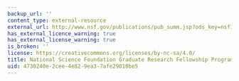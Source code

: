 ```yaml
---
backup_url: ''
content_type: external-resource
external_url: http://www.nsf.gov/publications/pub_summ.jsp?ods_key=nsf10604
has_external_licence_warning: true
has_external_license_warning: true
is_broken: ''
license: https://creativecommons.org/licenses/by-nc-sa/4.0/
title: National Science Foundation Graduate Research Fellowship Program
uid: 4730240e-2cee-4e82-9ea3-7afe29010be5
---
```

